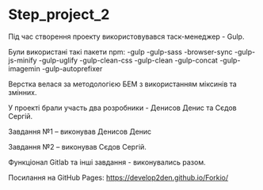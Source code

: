 # Step_project_2

Під час створення проекту використовувався таск-менеджер - Gulp.


Були використані такі пакети npm:
-gulp
-gulp-sass
-browser-sync
-gulp-js-minify
-gulp-uglify
-gulp-clean-css
-gulp-clean
-gulp-concat
-gulp-imagemin
-gulp-autoprefixer


Верстка велася за методологією БЕМ з використанням міксинів та змінних.


У проекті брали участь два розробники - Денисов Денис та Сєдов Сергій.


Завдання №1 – виконував Денисов Денис


Завдання №2 – виконував Сєдов Сергій.


Функціонал Gitlab та інші завдання - виконувались разом.

Посилання на GitHub Pages: https://develop2den.github.io/Forkio/



